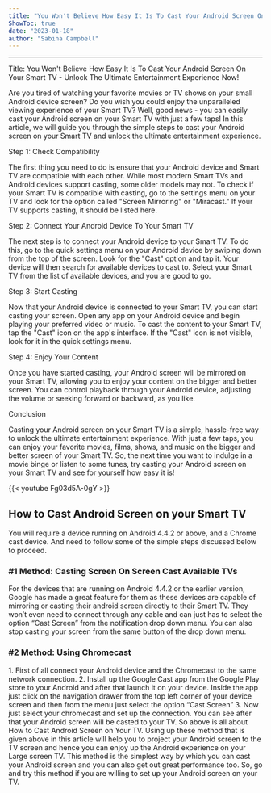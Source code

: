 ```yaml
---
title: "You Won't Believe How Easy It Is To Cast Your Android Screen On Your Smart TV - Unlock The Ultimate Entertainment Experience Now!"
ShowToc: true 
date: "2023-01-18"
author: "Sabina Campbell"
---
```

*****
Title: You Won't Believe How Easy It Is To Cast Your Android Screen On Your Smart TV - Unlock The Ultimate Entertainment Experience Now!

Are you tired of watching your favorite movies or TV shows on your small Android device screen? Do you wish you could enjoy the unparalleled viewing experience of your Smart TV? Well, good news - you can easily cast your Android screen on your Smart TV with just a few taps! In this article, we will guide you through the simple steps to cast your Android screen on your Smart TV and unlock the ultimate entertainment experience.

Step 1: Check Compatibility

The first thing you need to do is ensure that your Android device and Smart TV are compatible with each other. While most modern Smart TVs and Android devices support casting, some older models may not. To check if your Smart TV is compatible with casting, go to the settings menu on your TV and look for the option called "Screen Mirroring" or "Miracast." If your TV supports casting, it should be listed here.

Step 2: Connect Your Android Device To Your Smart TV

The next step is to connect your Android device to your Smart TV. To do this, go to the quick settings menu on your Android device by swiping down from the top of the screen. Look for the "Cast" option and tap it. Your device will then search for available devices to cast to. Select your Smart TV from the list of available devices, and you are good to go.

Step 3: Start Casting

Now that your Android device is connected to your Smart TV, you can start casting your screen. Open any app on your Android device and begin playing your preferred video or music. To cast the content to your Smart TV, tap the "Cast" icon on the app's interface. If the "Cast" icon is not visible, look for it in the quick settings menu.

Step 4: Enjoy Your Content

Once you have started casting, your Android screen will be mirrored on your Smart TV, allowing you to enjoy your content on the bigger and better screen. You can control playback through your Android device, adjusting the volume or seeking forward or backward, as you like.

Conclusion

Casting your Android screen on your Smart TV is a simple, hassle-free way to unlock the ultimate entertainment experience. With just a few taps, you can enjoy your favorite movies, films, shows, and music on the bigger and better screen of your Smart TV. So, the next time you want to indulge in a movie binge or listen to some tunes, try casting your Android screen on your Smart TV and see for yourself how easy it is!

{{< youtube Fg03d5A-0gY >}} 



## How to Cast Android Screen on your Smart TV


You will require a device running on Android 4.4.2 or above, and a Chrome cast device. And need to follow some of the simple steps discussed below to proceed.

 
### #1 Method: Casting Screen On Screen Cast Available TVs


For the devices that are running on Android 4.4.2 or the earlier version, Google has made a great feature for them as these devices are capable of mirroring or casting their android screen directly to their Smart TV. They won’t even need to connect through any cable and can just has to select the option “Cast Screen” from the notification drop down menu. You can also stop casting your screen from the same button of the drop down menu.

 
### #2 Method: Using Chromecast


1. First of all connect your Android device and the Chromecast to the same network connection.
2. Install up the Google Cast app from the Google Play store to your Android and after that launch it on your device. Inside the app just click on the navigation drawer from the top left corner of your device screen and then from the menu just select the option “Cast Screen”
3. Now just select your chromecast and set up the connection. You can see after that your Android screen will be casted to your TV.
So above is all about How to Cast Android Screen on Your TV. Using up these method that is given above in this article will help you to project your Android screen to the TV screen and hence you can enjoy up the Android experience on your Large screen TV. This method is the simplest way by which you can cast your Android screen and you can also get out great performance too. So, go and try this method if you are willing to set up your Android screen on your TV.




